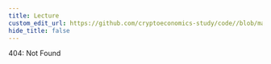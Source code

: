 ```yaml
---
title: Lecture
custom_edit_url: https://github.com/cryptoeconomics-study/code//blob/master/ch1/1.4/lecture.md
hide_title: false
---
```

<!-- This file is generated by /website/scripts/sync-util.js - changes will be overwritten! -->

404: Not Found
